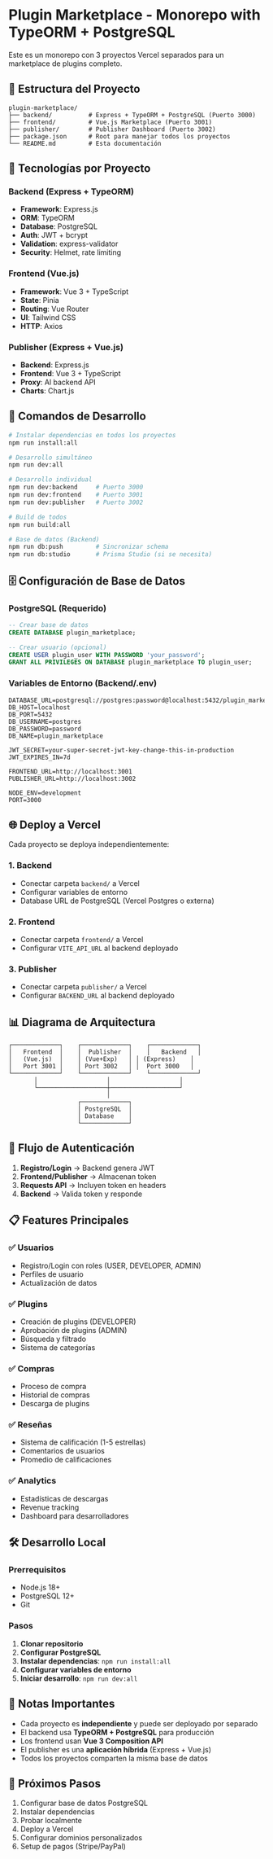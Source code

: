 # Plugin Marketplace - Monorepo with TypeORM + PostgreSQL

Este es un monorepo con 3 proyectos Vercel separados para un marketplace de plugins completo.

## 📁 Estructura del Proyecto

```
plugin-marketplace/
├── backend/          # Express + TypeORM + PostgreSQL (Puerto 3000)
├── frontend/         # Vue.js Marketplace (Puerto 3001)
├── publisher/        # Publisher Dashboard (Puerto 3002)
├── package.json      # Root para manejar todos los proyectos
└── README.md         # Esta documentación
```

## 🎯 Tecnologías por Proyecto

### Backend (Express + TypeORM)
- **Framework**: Express.js
- **ORM**: TypeORM
- **Database**: PostgreSQL
- **Auth**: JWT + bcrypt
- **Validation**: express-validator
- **Security**: Helmet, rate limiting

### Frontend (Vue.js)
- **Framework**: Vue 3 + TypeScript
- **State**: Pinia
- **Routing**: Vue Router
- **UI**: Tailwind CSS
- **HTTP**: Axios

### Publisher (Express + Vue.js)
- **Backend**: Express.js
- **Frontend**: Vue 3 + TypeScript
- **Proxy**: Al backend API
- **Charts**: Chart.js

## 🚀 Comandos de Desarrollo

```bash
# Instalar dependencias en todos los proyectos
npm run install:all

# Desarrollo simultáneo
npm run dev:all

# Desarrollo individual
npm run dev:backend     # Puerto 3000
npm run dev:frontend    # Puerto 3001
npm run dev:publisher   # Puerto 3002

# Build de todos
npm run build:all

# Base de datos (Backend)
npm run db:push         # Sincronizar schema
npm run db:studio       # Prisma Studio (si se necesita)
```

## 🗄️ Configuración de Base de Datos

### PostgreSQL (Requerido)
```sql
-- Crear base de datos
CREATE DATABASE plugin_marketplace;

-- Crear usuario (opcional)
CREATE USER plugin_user WITH PASSWORD 'your_password';
GRANT ALL PRIVILEGES ON DATABASE plugin_marketplace TO plugin_user;
```

### Variables de Entorno (Backend/.env)
```env
DATABASE_URL=postgresql://postgres:password@localhost:5432/plugin_marketplace
DB_HOST=localhost
DB_PORT=5432
DB_USERNAME=postgres
DB_PASSWORD=password
DB_NAME=plugin_marketplace

JWT_SECRET=your-super-secret-jwt-key-change-this-in-production
JWT_EXPIRES_IN=7d

FRONTEND_URL=http://localhost:3001
PUBLISHER_URL=http://localhost:3002

NODE_ENV=development
PORT=3000
```

## 🌐 Deploy a Vercel

Cada proyecto se deploya independientemente:

### 1. Backend
- Conectar carpeta `backend/` a Vercel
- Configurar variables de entorno
- Database URL de PostgreSQL (Vercel Postgres o externa)

### 2. Frontend  
- Conectar carpeta `frontend/` a Vercel
- Configurar `VITE_API_URL` al backend deployado

### 3. Publisher
- Conectar carpeta `publisher/` a Vercel
- Configurar `BACKEND_URL` al backend deployado

## 📊 Diagrama de Arquitectura

```
┌─────────────┐    ┌─────────────┐    ┌─────────────┐
│   Frontend  │    │  Publisher  │    │   Backend   │
│   (Vue.js)  │    │ (Vue+Exp)   │ │ (Express)    │
│   Port 3001 │    │ Port 3002   │ │  Port 3000   │
└─────────────┘    └─────────────┘    └─────────────┘
       │                   │                   │
       └───────────────────┼───────────────────┘
                           │
                   ┌─────────────┐
                   │ PostgreSQL  │
                   │ Database    │
                   └─────────────┘
```

## 🔐 Flujo de Autenticación

1. **Registro/Login** → Backend genera JWT
2. **Frontend/Publisher** → Almacenan token
3. **Requests API** → Incluyen token en headers
4. **Backend** → Valida token y responde

## 📋 Features Principales

### ✅ Usuarios
- Registro/Login con roles (USER, DEVELOPER, ADMIN)
- Perfiles de usuario
- Actualización de datos

### ✅ Plugins
- Creación de plugins (DEVELOPER)
- Aprobación de plugins (ADMIN)
- Búsqueda y filtrado
- Sistema de categorías

### ✅ Compras
- Proceso de compra
- Historial de compras
- Descarga de plugins

### ✅ Reseñas
- Sistema de calificación (1-5 estrellas)
- Comentarios de usuarios
- Promedio de calificaciones

### ✅ Analytics
- Estadísticas de descargas
- Revenue tracking
- Dashboard para desarrolladores

## 🛠️ Desarrollo Local

### Prerrequisitos
- Node.js 18+
- PostgreSQL 12+
- Git

### Pasos
1. **Clonar repositorio**
2. **Configurar PostgreSQL**
3. **Instalar dependencias**: `npm run install:all`
4. **Configurar variables de entorno**
5. **Iniciar desarrollo**: `npm run dev:all`

## 📝 Notas Importantes

- Cada proyecto es **independiente** y puede ser deployado por separado
- El backend usa **TypeORM + PostgreSQL** para producción
- Los frontend usan **Vue 3 Composition API**
- El publisher es una **aplicación híbrida** (Express + Vue.js)
- Todos los proyectos comparten la misma base de datos

## 🚀 Próximos Pasos

1. Configurar base de datos PostgreSQL
2. Instalar dependencias
3. Probar localmente
4. Deploy a Vercel
5. Configurar dominios personalizados
6. Setup de pagos (Stripe/PayPal)